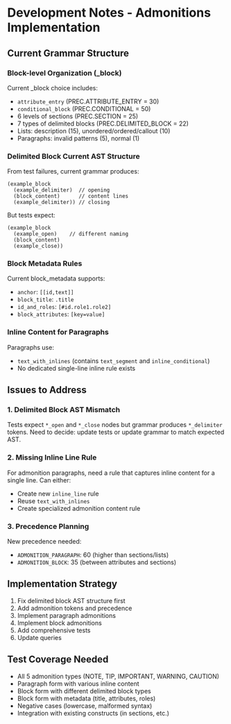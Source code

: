 # Development Notes - Admonitions Implementation

## Current Grammar Structure

### Block-level Organization (_block)
Current _block choice includes:
- `attribute_entry` (PREC.ATTRIBUTE_ENTRY = 30)
- `conditional_block` (PREC.CONDITIONAL = 50) 
- 6 levels of sections (PREC.SECTION = 25)
- 7 types of delimited blocks (PREC.DELIMITED_BLOCK = 22)
- Lists: description (15), unordered/ordered/callout (10)
- Paragraphs: invalid patterns (5), normal (1)

### Delimited Block Current AST Structure
From test failures, current grammar produces:
```
(example_block
  (example_delimiter)  // opening
  (block_content)      // content lines
  (example_delimiter)) // closing  
```

But tests expect:
```
(example_block
  (example_open)    // different naming
  (block_content)
  (example_close))
```

### Block Metadata Rules
Current block_metadata supports:
- `anchor`: `[[id,text]]` 
- `block_title`: `.title`
- `id_and_roles`: `[#id.role1.role2]`
- `block_attributes`: `[key=value]`

### Inline Content for Paragraphs
Paragraphs use:
- `text_with_inlines` (contains `text_segment` and `inline_conditional`)
- No dedicated single-line inline rule exists

## Issues to Address

### 1. Delimited Block AST Mismatch
Tests expect `*_open` and `*_close` nodes but grammar produces `*_delimiter` tokens.
Need to decide: update tests or update grammar to match expected AST.

### 2. Missing Inline Line Rule
For admonition paragraphs, need a rule that captures inline content for a single line.
Can either:
- Create new `inline_line` rule
- Reuse `text_with_inlines` 
- Create specialized admonition content rule

### 3. Precedence Planning
New precedence needed:
- `ADMONITION_PARAGRAPH`: 60 (higher than sections/lists)
- `ADMONITION_BLOCK`: 35 (between attributes and sections)

## Implementation Strategy

1. Fix delimited block AST structure first
2. Add admonition tokens and precedence
3. Implement paragraph admonitions  
4. Implement block admonitions
5. Add comprehensive tests
6. Update queries

## Test Coverage Needed
- All 5 admonition types (NOTE, TIP, IMPORTANT, WARNING, CAUTION)
- Paragraph form with various inline content
- Block form with different delimited block types
- Block form with metadata (title, attributes, roles)
- Negative cases (lowercase, malformed syntax)
- Integration with existing constructs (in sections, etc.)
